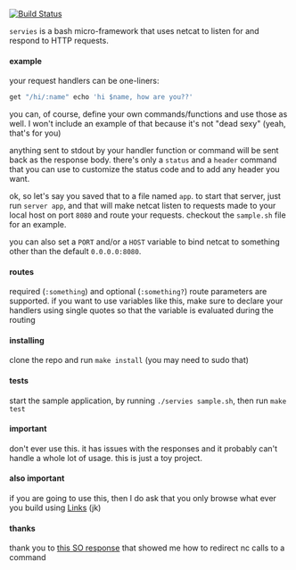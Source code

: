 [![Build Status](https://travis-ci.org/minond/servies.svg?branch=master)](https://travis-ci.org/minond/servies)

`servies` is a bash micro-framework that uses netcat to listen for and respond
to HTTP requests.

#### example

your request handlers can be one-liners:

```bash
get "/hi/:name" echo 'hi $name, how are you??'
```

you can, of course, define your own commands/functions and use those as well.
I won't include an example of that because it's not "dead sexy" (yeah, that's
for you)

anything sent to stdout by your handler function or command will be sent back
as the response body. there's only a `status` and a `header` command that you
can use to customize the status code and to add any header you want.

ok, so let's say you saved that to a file named `app`. to start that server,
just run `server app`, and that will make netcat listen to requests made to
your local host on port `8080` and route your requests. checkout the
`sample.sh` file for an example.

you can also set a `PORT` and/or a `HOST` variable to bind netcat to something
other than the default `0.0.0.0:8080`.

#### routes

required (`:something`) and optional (`:something?`) route parameters are
supported. if you want to use variables like this, make sure to declare your
handlers using single quotes so that the variable is evaluated during the
routing

#### installing

clone the repo and run `make install` (you may need to sudo that)

#### tests

start the sample application, by running `./servies sample.sh`, then run `make
test`

#### important

don't ever use this. it has issues with the responses and it probably can't
handle a whole lot of usage. this is just a toy project.

#### also important

if you are going to use this, then I do ask that you only browse what ever you
build using [Links](http://links.twibright.com/) (jk)

#### thanks

thank you to [this SO response](http://stackoverflow.com/a/24342101/247674)
that showed me how to redirect nc calls to a command
